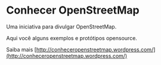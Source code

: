 # Conhecer OpenStreetMap
Uma iniciativa para divulgar OpenStreetMap. 

Aqui você alguns exemplos e protótipos opensource.

Saiba mais [http://conheceropenstreetmap.wordpress.com/](http://conheceropenstreetmap.wordpress.com/)
